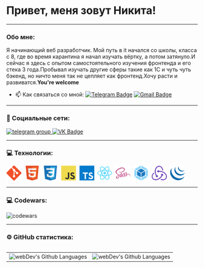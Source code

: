 # Привет, меня зовут Никита!

---

### Обо мне:

Я начинающий веб разработчик. Мой путь в it начался со школы, класса с 8, где во время карантина я начал изучать вёртку, а потом затянуло.И сейчас я здесь с опытом самостоятельного изучения 
фронтенда и его стека 3 года.Пробывал изучать другие сферы такие как 1С и чуть чуть бэкенд, но ничто меня так не цепляет как фронтенд.Хочу расти и развиватся.<strong>You're welcome</strong>





- :mailbox: Как связаться со мной: [![Telegram Badge](https://img.shields.io/badge/-nikitababicyn-blue?style=flat&logo=Telegram&logoColor=white)](https://t.me/nevroks) [![Gmail Badge](https://img.shields.io/badge/-Gmail-red?style=flat&logo=Gmail&logoColor=white)](mailto:nitubro1617@gmail.com)

---

### 🤝 Социальные сети:

  <div id="badges">
    <a href="https://t.me/nevroks" target="_blank">
      <img src="https://cdn-icons-png.flaticon.com/512/2111/2111646.png" width="40" height="40" alt="telegram group" />
    </a>
    <a href="https://vk.com/nevroks" target="_blank">
      <img src="https://cdn-icons-png.flaticon.com/512/145/145813.png" width="40" height="40" alt="VK Badge"/>
    </a>
  </div>

---

### 💻 Технологии:

<div>
  <img src="https://github.com/devicons/devicon/blob/master/icons/git/git-original.svg" title="git" alt="git" width="40" height="40"/>&nbsp
  <img src="https://github.com/devicons/devicon/blob/master/icons/html5/html5-original.svg" title="html5" alt="html5" width="40" height="40"/>&nbsp
  <img src="https://github.com/devicons/devicon/blob/master/icons/css3/css3-original.svg" title="css" alt="css" width="40" height="40"/>&nbsp
  <img src="https://github.com/devicons/devicon/blob/master/icons/javascript/javascript-original.svg" title="javascript" alt="javascript" width="40" height="40"/>&nbsp
  <img src="https://github.com/devicons/devicon/blob/master/icons/typescript/typescript-plain.svg" title="javascript" alt="typescript" width="40" height="40"/>&nbsp
  <img src="https://github.com/devicons/devicon/blob/master/icons/react/react-original.svg" title="reactjs" alt="reactjs" width="40" height="40"/>&nbsp
  <img src="https://github.com/devicons/devicon/blob/master/icons/sass/sass-original.svg" title="sass/scss" alt="sass/scss" width="40" height="40"/>&nbsp;
  <img src="https://github.com/devicons/devicon/blob/master/icons/webpack/webpack-original.svg" title="webpack" alt="webpack" width="40" height="40"/>&nbsp;
  <img src="https://github.com/devicons/devicon/blob/master/icons/redux/redux-original.svg" title="redux" alt="redux" width="40" height="40"/>&nbsp;
  <img src="https://github.com/devicons/devicon/blob/master/icons/jquery/jquery-original.svg" title="redux" alt="redux" width="40" height="40"/>&nbsp;
</div>

---

### 💻 Codewars:


![codewars](https://www.codewars.com/users/nevrox/badges/large)

---

### ⚙️ GitHub статистика:
  <table align="left">
    <tr>
      <td><img width="100%" height="195px" alt="webDev's Github Languages" src="https://github-readme-stats-sigma-five.vercel.app/api/top-langs/?username=nevroks&layout=compact&theme=vision-friendly-dark" /></td>
      <td><img width="100%" height="195px" alt="webDev's Github Languages" src="https://github-readme-stats.vercel.app/api?username=nevroks&show_icons=true&title_color=fff&icon_color=79ff97&text_color=9f9f9f&bg_color=151515&count_private=true"/></td>
    </tr>
  </table>

    
 
  
  






